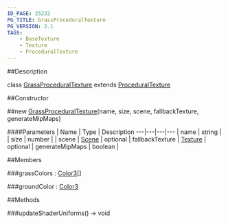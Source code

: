 ```yaml
---
ID_PAGE: 25232
PG_TITLE: GrassProceduralTexture
PG_VERSION: 2.1
TAGS:
    - BaseTexture
    - Texture
    - ProceduralTexture
---
```

##Description

class [GrassProceduralTexture](/classes/2.2/GrassProceduralTexture) extends [ProceduralTexture](/classes/2.2/ProceduralTexture)



##Constructor

##new [GrassProceduralTexture](/classes/2.2/GrassProceduralTexture)(name, size, scene, fallbackTexture, generateMipMaps)



####Parameters
 | Name | Type | Description
---|---|---|---
 | name | string | 
 | size | number | 
 | scene | [Scene](/classes/2.2/Scene) | 
optional | fallbackTexture | [Texture](/classes/2.2/Texture) | 
optional | generateMipMaps | boolean | 

##Members

###grassColors : [Color3](/classes/2.2/Color3)[]



###groundColor : [Color3](/classes/2.2/Color3)



##Methods

###updateShaderUniforms() &rarr; void


